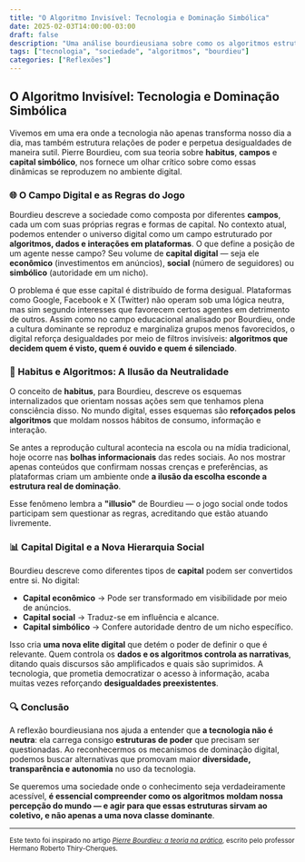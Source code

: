 ```yaml
---
title: "O Algoritmo Invisível: Tecnologia e Dominação Simbólica"
date: 2025-02-03T14:00:00-03:00
draft: false
description: "Uma análise bourdieusiana sobre como os algoritmos estruturam relações de poder e reforçam desigualdades no ambiente digital."
tags: ["tecnologia", "sociedade", "algoritmos", "bourdieu"]
categories: ["Reflexões"]
---
```


## O Algoritmo Invisível: Tecnologia e Dominação Simbólica  

Vivemos em uma era onde a tecnologia não apenas transforma nosso dia a dia, mas também estrutura relações de poder e perpetua desigualdades de maneira sutil. Pierre Bourdieu, com sua teoria sobre **habitus**, **campos** e **capital simbólico**, nos fornece um olhar crítico sobre como essas dinâmicas se reproduzem no ambiente digital.  

### 🌐 O Campo Digital e as Regras do Jogo  

Bourdieu descreve a sociedade como composta por diferentes **campos**, cada um com suas próprias regras e formas de capital. No contexto atual, podemos entender o universo digital como um campo estruturado por **algoritmos, dados e interações em plataformas**. O que define a posição de um agente nesse campo? Seu volume de **capital digital** — seja ele **econômico** (investimentos em anúncios), **social** (número de seguidores) ou **simbólico** (autoridade em um nicho).  

O problema é que esse capital é distribuído de forma desigual. Plataformas como Google, Facebook e X (Twitter) não operam sob uma lógica neutra, mas sim segundo interesses que favorecem certos agentes em detrimento de outros. Assim como no campo educacional analisado por Bourdieu, onde a cultura dominante se reproduz e marginaliza grupos menos favorecidos, o digital reforça desigualdades por meio de filtros invisíveis: **algoritmos que decidem quem é visto, quem é ouvido e quem é silenciado**.  

### 🧠 Habitus e Algoritmos: A Ilusão da Neutralidade  

O conceito de **habitus**, para Bourdieu, descreve os esquemas internalizados que orientam nossas ações sem que tenhamos plena consciência disso. No mundo digital, esses esquemas são **reforçados pelos algoritmos** que moldam nossos hábitos de consumo, informação e interação.  

Se antes a reprodução cultural acontecia na escola ou na mídia tradicional, hoje ocorre nas **bolhas informacionais** das redes sociais. Ao nos mostrar apenas conteúdos que confirmam nossas crenças e preferências, as plataformas criam um ambiente onde **a ilusão da escolha esconde a estrutura real de dominação**.  

Esse fenômeno lembra a **"illusio"** de Bourdieu — o jogo social onde todos participam sem questionar as regras, acreditando que estão atuando livremente.  

### 📊 Capital Digital e a Nova Hierarquia Social  

Bourdieu descreve como diferentes tipos de **capital** podem ser convertidos entre si. No digital:  

- **Capital econômico** → Pode ser transformado em visibilidade por meio de anúncios.  
- **Capital social** → Traduz-se em influência e alcance.  
- **Capital simbólico** → Confere autoridade dentro de um nicho específico.  

Isso cria **uma nova elite digital** que detém o poder de definir o que é relevante. Quem controla os **dados e os algoritmos controla as narrativas**, ditando quais discursos são amplificados e quais são suprimidos. A tecnologia, que prometia democratizar o acesso à informação, acaba muitas vezes reforçando **desigualdades preexistentes**.  

### 🔍 Conclusão  

A reflexão bourdieusiana nos ajuda a entender que **a tecnologia não é neutra**: ela carrega consigo **estruturas de poder** que precisam ser questionadas. Ao reconhecermos os mecanismos de dominação digital, podemos buscar alternativas que promovam maior **diversidade, transparência e autonomia** no uso da tecnologia.  

Se queremos uma sociedade onde o conhecimento seja verdadeiramente acessível, **é essencial compreender como os algoritmos moldam nossa percepção do mundo — e agir para que essas estruturas sirvam ao coletivo, e não apenas a uma nova classe dominante**.  

---

<small>Este texto foi inspirado no artigo [*Pierre Bourdieu: a teoria na prática*](https://www.scielo.br/j/rap/a/3bmWVYMZbNqDzTR4fQDtgRs/), escrito pelo professor Hermano Roberto Thiry-Cherques.</small>